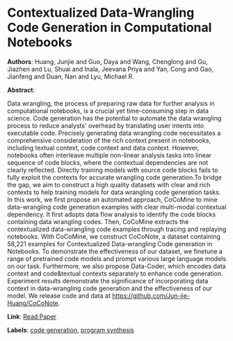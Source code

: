 # Contextualized Data-Wrangling Code Generation in Computational Notebooks

**Authors**: Huang, Junjie and Guo, Daya and Wang, Chenglong and Gu, Jiazhen and Lu, Shuai and Inala, Jeevana Priya and Yan, Cong and Gao, Jianfeng and Duan, Nan and Lyu, Michael R.

**Abstract**:

Data wrangling, the process of preparing raw data for further analysis in computational notebooks, is a crucial yet time-consuming step in data science. Code generation has the potential to automate the data wrangling process to reduce analysts' overhead by translating user intents into executable code. Precisely generating data wrangling code necessitates a comprehensive consideration of the rich context present in notebooks, including textual context, code context and data context. However, notebooks often interleave multiple non-linear analysis tasks into linear sequence of code blocks, where the contextual dependencies are not clearly reflected. Directly training models with source code blocks fails to fully exploit the contexts for accurate wrangling code generation.To bridge the gap, we aim to construct a high quality datasets with clear and rich contexts to help training models for data wrangling code generation tasks. In this work, we first propose an automated approach, CoCoMine to mine data-wrangling code generation examples with clear multi-modal contextual dependency. It first adopts data flow analysis to identify the code blocks containing data wrangling codes. Then, CoCoMine extracts the contextualized data-wrangling code examples through tracing and replaying notebooks. With CoCoMine, we construct CoCoNote, a dataset containing 58,221 examples for Contextualized Data-wrangling Code generation in Notebooks. To demonstrate the effectiveness of our dataset, we finetune a range of pretrained code models and prompt various large language models on our task. Furthermore, we also propose Data-Coder, which encodes data context and code&amp;textual contexts separately to enhance code generation. Experiment results demonstrate the significance of incorporating data context in data-wrangling code generation and the effectiveness of our model. We release code and data at https://github.com/Jun-jie-Huang/CoCoNote.

**Link**: [Read Paper](https://doi.org/10.1145/3691620.3695503)

**Labels**: [code generation](../../labels/code_generation.md), [program synthesis](../../labels/program_synthesis.md)
